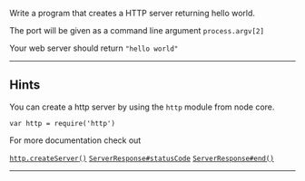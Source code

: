 Write a program that creates a HTTP server returning hello world.

The port will be given as a command line argument `process.argv[2]`

Your web server should return `"hello world"`

---

## Hints

You can create a http server by using the `http` module from
  node core.

```
var http = require('http')
```

For more documentation check out

[`http.createServer()`](http://nodejs.org/api/http.html#http_http_createserver_requestlistener)
[`ServerResponse#statusCode`](http://nodejs.org/api/http.html#http_response_statuscode)
[`ServerResponse#end()`](http://nodejs.org/api/http.html#http_response_end_data_encoding)

---

